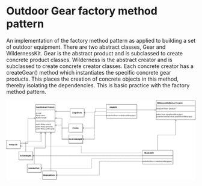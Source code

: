 Outdoor Gear factory method pattern
===================================

An implementation of the factory method pattern as applied to building a set of outdoor equipment.  There are two abstract classes, Gear and WildernessKit.  Gear is the abstract product and is subclassed to create concrete product classes.  Wilderness is the abstract creator and is subclassed to create concrete creator classes.  Each concrete creator has a createGear() method which instantiates the specific concrete gear products.  This places the creation of concrete objects in this method, thereby isolating the dependencies.  This is basic practice with the factory method pattern.



![UML diagram of project](https://github.com/cugamer/dp_factory_method_outdoor_gear/blob/master/dp_factory_method_outdoor_gear/dp_factory_method_pattern_outdoor_gear.png)

